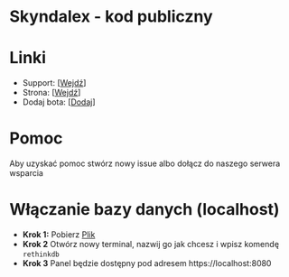 # Skyndalex - kod publiczny

# Linki
- Support: [[Wejdź](https://discord.com/invite/62JVxrU6kP)]
- Strona: [[Wejdź](https://skyndalex.tk)]
- Dodaj bota: [[Dodaj](https://discord.com/oauth2/authorize?client_id=804694672806379521&scope=bot&permissions=8)]

# Pomoc 
Aby uzyskać pomoc stwórz nowy issue albo dołącz do naszego serwera wsparcia
# Włączanie bazy danych (localhost)
- **Krok 1:** Pobierz [Plik](https://download.rethinkdb.com/repository/raw/windows/rethinkdb-2.3.6.zip)
- **Krok 2** Otwórz nowy terminal, nazwij go jak chcesz i wpisz komendę `rethinkdb`
- **Krok 3** Panel będzie dostępny pod adresem https://localhost:8080
